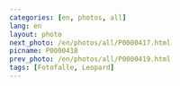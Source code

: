 ```yaml
---
categories: [en, photos, all]
lang: en
layout: photo
next_photo: /en/photos/all/P0000417.html
picname: P0000418
prev_photo: /en/photos/all/P0000419.html
tags: [Fotofalle, Leopard]
---
```

